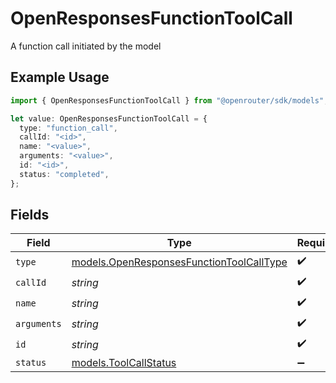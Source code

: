 # OpenResponsesFunctionToolCall

A function call initiated by the model

## Example Usage

```typescript
import { OpenResponsesFunctionToolCall } from "@openrouter/sdk/models";

let value: OpenResponsesFunctionToolCall = {
  type: "function_call",
  callId: "<id>",
  name: "<value>",
  arguments: "<value>",
  id: "<id>",
  status: "completed",
};
```

## Fields

| Field                                                                                      | Type                                                                                       | Required                                                                                   | Description                                                                                | Example                                                                                    |
| ------------------------------------------------------------------------------------------ | ------------------------------------------------------------------------------------------ | ------------------------------------------------------------------------------------------ | ------------------------------------------------------------------------------------------ | ------------------------------------------------------------------------------------------ |
| `type`                                                                                     | [models.OpenResponsesFunctionToolCallType](../models/openresponsesfunctiontoolcalltype.md) | :heavy_check_mark:                                                                         | N/A                                                                                        |                                                                                            |
| `callId`                                                                                   | *string*                                                                                   | :heavy_check_mark:                                                                         | N/A                                                                                        |                                                                                            |
| `name`                                                                                     | *string*                                                                                   | :heavy_check_mark:                                                                         | N/A                                                                                        |                                                                                            |
| `arguments`                                                                                | *string*                                                                                   | :heavy_check_mark:                                                                         | N/A                                                                                        |                                                                                            |
| `id`                                                                                       | *string*                                                                                   | :heavy_check_mark:                                                                         | N/A                                                                                        |                                                                                            |
| `status`                                                                                   | [models.ToolCallStatus](../models/toolcallstatus.md)                                       | :heavy_minus_sign:                                                                         | N/A                                                                                        | completed                                                                                  |